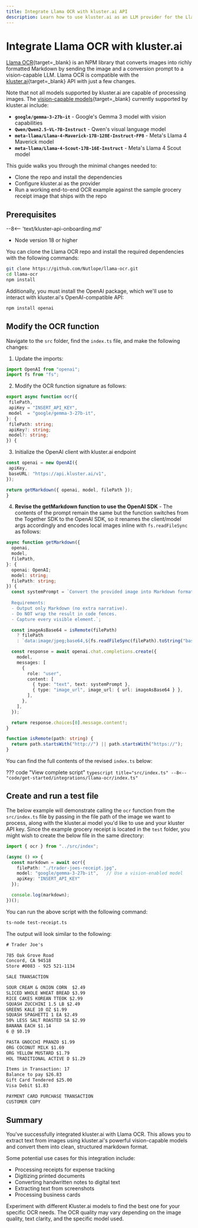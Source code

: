 ```yaml
---
title: Integrate Llama OCR with kluster.ai API
description: Learn how to use kluster.ai as an LLM provider for the Llama OCR NPM library to run vision-enabled OCR with any multimodal model on the kluster.ai platform.
---
```


# Integrate Llama OCR with kluster.ai

[Llama OCR](https://llamaocr.com/){target=\_blank} is an NPM library that converts images into richly formatted Markdown by sending the image and a conversion prompt to a vision-capable LLM. Llama OCR is compatible with the [kluster.ai](https://www.kluster.ai/){target=\_blank} API with just a few changes.

Note that not all models supported by kluster.ai are capable of processing images. The [vision-capable models](/get-started/models/){target=\_blank} currently supported by kluster.ai include:

- **`google/gemma-3-27b-it`** - Google's Gemma 3 model with vision capabilities
- **`Qwen/Qwen2.5-VL-7B-Instruct`** - Qwen's visual language model
- **`meta-llama/Llama-4-Maverick-17B-128E-Instruct-FP8`** - Meta's Llama 4 Maverick model
- **`meta-llama/Llama-4-Scout-17B-16E-Instruct`** - Meta's Llama 4 Scout model

This guide walks you through the minimal changes needed to:

- Clone the repo and install the dependencies
- Configure kluster.ai as the provider
- Run a working end-to-end OCR example against the sample grocery receipt image that ships with the repo

## Prerequisites

--8<-- 'text/kluster-api-onboarding.md'
- Node version 18 or higher

You can clone the Llama OCR repo and install the required dependencies with the following commands:

```bash
git clone https://github.com/Nutlope/llama-ocr.git
cd llama-ocr
npm install
```

Additionally, you must install the OpenAI package, which we'll use to interact with kluster.ai's OpenAI-compatible API:

```bash
npm install openai
```

## Modify the OCR function

Navigate to the `src` folder, find the `index.ts` file, and make the following changes:

1. Update the imports: 
```typescript
import OpenAI from "openai"; 
import fs from "fs";                   
```
2. Modify the OCR function signature as follows: 
```typescript
export async function ocr({
 filePath,
 apiKey = "INSERT_API_KEY",         
 model  = "google/gemma-3-27b-it",           
}: {
 filePath: string;
 apiKey?: string;
 model?: string;                             
}) {
```
3. Initialize the OpenAI client with kluster.ai endpoint
```typescript
const openai = new OpenAI({
 apiKey,
 baseURL: "https://api.kluster.ai/v1",         
});

return getMarkdown({ openai, model, filePath });
}
```
4. **Revise the getMarkdown function to use the OpenAI SDK** - The contents of the prompt remain the same but the function switches from the Together SDK to the OpenAI SDK, so it renames the client/model args accordingly and encodes local images inline with `fs.readFileSync` as follows:
```typescript
async function getMarkdown({
  openai,
  model,
  filePath,
}: {
  openai: OpenAI;
  model: string;
  filePath: string;
}) {
  const systemPrompt = `Convert the provided image into Markdown format. Ensure that all content from the page is included, such as headers, footers, subtexts, images (with alt text if possible), tables, and any other elements.
  
  Requirements:
  - Output only Markdown (no extra narrative).
  - Do NOT wrap the result in code fences.
  - Capture every visible element.`;

  const imageAsBase64 = isRemote(filePath)
    ? filePath
    : `data:image/jpeg;base64,${fs.readFileSync(filePath).toString("base64")}`;

  const response = await openai.chat.completions.create({
    model,
    messages: [
      {
        role: "user",
        content: [
          { type: "text", text: systemPrompt },
          { type: "image_url", image_url: { url: imageAsBase64 } },
        ],
      },
    ],
  });

  return response.choices[0].message.content!;
}

function isRemote(path: string) {
  return path.startsWith("http://") || path.startsWith("https://");
}
```

You can find the full contents of the revised `index.ts` below:

??? code "View complete script"
    ```typescript title="src/index.ts"
    --8<-- "code/get-started/integrations/llama-ocr/index.ts"
    ```

## Create and run a test file

The below example will demonstrate calling the `ocr` function from the `src/index.ts` file by passing in the file path of the image we want to process, along with the kluster.ai model you'd like to use and your kluster API key. Since the example grocery receipt is located in the `test` folder, you might wish to create the below file in the same directory:

```typescript title="test-receipt.ts"
import { ocr } from "../src/index";

(async () => {
  const markdown = await ocr({
    filePath: "./trader-joes-receipt.jpg",
    model: "google/gemma-3-27b-it",   // Use a vision-enabled model
    apiKey: "INSERT_API_KEY"       	 
  });

  console.log(markdown);
})();
```

You can run the above script with the following command:

```bash
ts-node test-receipt.ts
```

The output will look similar to the following:

```txt
# Trader Joe's

785 Oak Grove Road
Concord, CA 94518
Store #0083 - 925 521-1134

SALE TRANSACTION

SOUR CREAM & ONION CORN  $2.49
SLICED WHOLE WHEAT BREAD $3.99
RICE CAKES KOREAN TTEOK $2.99
SQUASH ZUCCHINI 1.5 LB $2.49
GREENS KALE 10 OZ $1.99
SQUASH SPAGHETTI 1 EA $2.49
50% LESS SALT ROASTED SA $2.99
BANANA EACH $1.14
6 @ $0.19

PASTA GNOCCHI PRANZO $1.99
ORG COCONUT MILK $1.69
ORG YELLOW MUSTARD $1.79
HOL TRADITIONAL ACTIVE D $1.29

Items in Transaction: 17
Balance to pay $26.83
Gift Card Tendered $25.00
Visa Debit $1.83

PAYMENT CARD PURCHASE TRANSACTION
CUSTOMER COPY
```

## Summary

You've successfully integrated kluster.ai with Llama OCR. This allows you to extract text from images using kluster.ai's powerful vision-capable models and convert them into clean, structured markdown format.

Some potential use cases for this integration include:

- Processing receipts for expense tracking
- Digitizing printed documents
- Converting handwritten notes to digital text
- Extracting text from screenshots
- Processing business cards

Experiment with different Kluster.ai models to find the best one for your specific OCR needs. The OCR quality may vary depending on the image quality, text clarity, and the specific model used.